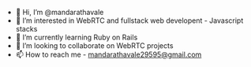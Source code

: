 - 👋 Hi, I’m @mandarathavale
- 👀 I’m interested in WebRTC and fullstack web developent - Javascript stacks
- 🌱 I’m currently learning Ruby on Rails
- 💞️ I’m looking to collaborate on WebRTC projects
- 📫 How to reach me - mandarathavale29595@gmail.com

<!---
mandarathavale/mandarathavale is a ✨ special ✨ repository because its `README.md` (this file) appears on your GitHub profile.
You can click the Preview link to take a look at your changes.
--->
